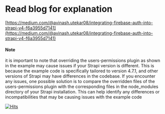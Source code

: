 # Read blog for explanation
[https://medium.com/@avinash.utekar08/integrating-firebase-auth-into-strapi-v4-f6a3955d7141](https://medium.com/@avinash.utekar08/integrating-firebase-auth-into-strapi-v4-f6a3955d7141)


#### Note
it is important to note that overriding the users-permissions plugin as shown in the example may cause issues if your Strapi version is different. This is because the example code is specifically tailored to version 4.7.1, and other versions of Strapi may have differences in the codebase.
If you encounter any issues, one possible solution is to compare the overridden files of the users-permissions plugin with the corresponding files in the node_modules directory of your Strapi installation. This can help identify any differences or incompatibilities that may be causing issues with the example code







[![Hits](https://hits.seeyoufarm.com/api/count/incr/badge.svg?url=https%3A%2F%2Fgithub.com%2Fgjbae1212%2Fhit-counter)](https://hits.seeyoufarm.com)                    
